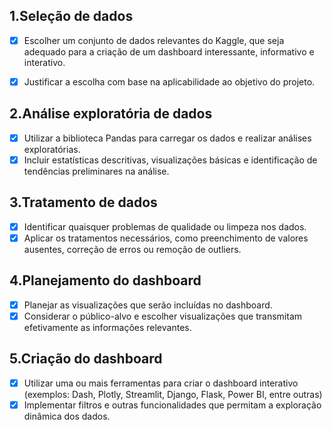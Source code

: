 1.Seleção de dados
- 
- [x] Escolher um conjunto de dados relevantes do Kaggle, que seja adequado para a
criação de um dashboard interessante, informativo e interativo.

- [x] Justificar a escolha com base na aplicabilidade ao objetivo do projeto. 

2.Análise exploratória de dados
- 
- [x] Utilizar a biblioteca Pandas para carregar os dados e realizar análises
exploratórias.
- [x] Incluir estatísticas descritivas, visualizações básicas e identificação de
tendências preliminares na análise.

3.Tratamento de dados
- 
- [x] Identificar quaisquer problemas de qualidade ou limpeza nos dados.
- [x] Aplicar os tratamentos necessários, como preenchimento de valores ausentes,
correção de erros ou remoção de outliers.

4.Planejamento do dashboard
- 
- [x] Planejar as visualizações que serão incluídas no dashboard.
- [x] Considerar o público-alvo e escolher visualizações que transmitam
efetivamente as informações relevantes.

5.Criação do dashboard
- 
- [x] Utilizar uma ou mais ferramentas para criar o dashboard interativo (exemplos:
Dash, Plotly, Streamlit, Django, Flask, Power BI, entre outras)
- [x] Implementar filtros e outras funcionalidades que permitam a exploração
dinâmica dos dados.
